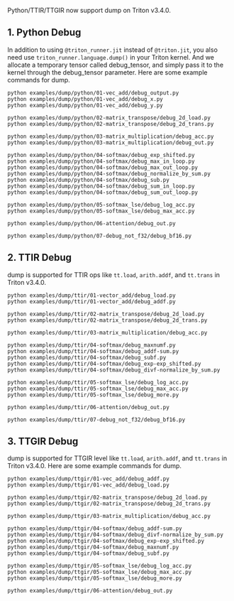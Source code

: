 Python/TTIR/TTGIR now support dump on Triton v3.4.0.

## 1. Python Debug

In addition to using `@triton_runner.jit` instead of `@triton.jit`, you also need use `triton_runner.language.dump()` in your Triton kernel. And we allocate a temporary tensor called debug_tensor, and simply pass it to the kernel through the debug_tensor parameter. Here are some example commands for dump.

```shell
python examples/dump/python/01-vec_add/debug_output.py
python examples/dump/python/01-vec_add/debug_x.py
python examples/dump/python/01-vec_add/debug_y.py

python examples/dump/python/02-matrix_transpose/debug_2d_load.py
python examples/dump/python/02-matrix_transpose/debug_2d_trans.py

python examples/dump/python/03-matrix_multiplication/debug_acc.py
python examples/dump/python/03-matrix_multiplication/debug_out.py

python examples/dump/python/04-softmax/debug_exp_shifted.py
python examples/dump/python/04-softmax/debug_max_in_loop.py
python examples/dump/python/04-softmax/debug_max_out_loop.py
python examples/dump/python/04-softmax/debug_normalize_by_sum.py
python examples/dump/python/04-softmax/debug_sub.py
python examples/dump/python/04-softmax/debug_sum_in_loop.py
python examples/dump/python/04-softmax/debug_sum_out_loop.py

python examples/dump/python/05-softmax_lse/debug_log_acc.py
python examples/dump/python/05-softmax_lse/debug_max_acc.py

python examples/dump/python/06-attention/debug_out.py

python examples/dump/python/07-debug_not_f32/debug_bf16.py
```

## 2. TTIR Debug

dump is supported for TTIR ops like `tt.load`, `arith.addf`, and `tt.trans` in Triton v3.4.0.

```shell
python examples/dump/ttir/01-vector_add/debug_load.py
python examples/dump/ttir/01-vector_add/debug_addf.py

python examples/dump/ttir/02-matrix_transpose/debug_2d_load.py
python examples/dump/ttir/02-matrix_transpose/debug_2d_trans.py

python examples/dump/ttir/03-matrix_multiplication/debug_acc.py

python examples/dump/ttir/04-softmax/debug_maxnumf.py
python examples/dump/ttir/04-softmax/debug_addf-sum.py
python examples/dump/ttir/04-softmax/debug_subf.py
python examples/dump/ttir/04-softmax/debug_exp-exp_shifted.py
python examples/dump/ttir/04-softmax/debug_divf-normalize_by_sum.py

python examples/dump/ttir/05-softmax_lse/debug_log_acc.py
python examples/dump/ttir/05-softmax_lse/debug_max_acc.py
python examples/dump/ttir/05-softmax_lse/debug_more.py

python examples/dump/ttir/06-attention/debug_out.py

python examples/dump/ttir/07-debug_not_f32/debug_bf16.py
```

## 3. TTGIR Debug

dump is supported for TTGIR level like `tt.load`, `arith.addf`, and `tt.trans` in Triton v3.4.0. Here are some example commands for dump.

```shell
python examples/dump/ttgir/01-vec_add/debug_addf.py
python examples/dump/ttgir/01-vec_add/debug_load.py

python examples/dump/ttgir/02-matrix_transpose/debug_2d_load.py
python examples/dump/ttgir/02-matrix_transpose/debug_2d_trans.py

python examples/dump/ttgir/03-matrix_multiplication/debug_acc.py

python examples/dump/ttgir/04-softmax/debug_addf-sum.py
python examples/dump/ttgir/04-softmax/debug_divf-normalize_by_sum.py
python examples/dump/ttgir/04-softmax/debug_exp-exp_shifted.py
python examples/dump/ttgir/04-softmax/debug_maxnumf.py
python examples/dump/ttgir/04-softmax/debug_subf.py

python examples/dump/ttgir/05-softmax_lse/debug_log_acc.py
python examples/dump/ttgir/05-softmax_lse/debug_max_acc.py
python examples/dump/ttgir/05-softmax_lse/debug_more.py

python examples/dump/ttgir/06-attention/debug_out.py
```
